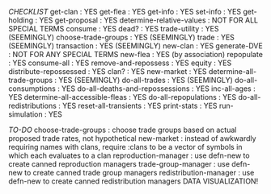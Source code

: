 *CHECKLIST*
  get-clan : YES
  get-flea : YES
  get-info : YES
  set-info : YES
  get-holding : YES
  get-proposal : YES
  determine-relative-values : NOT FOR ALL SPECIAL TERMS
  consume : YES
  dead? : YES
  trade-utility : YES (SEEMINGLY)
  choose-trade-groups : YES (SEEMINGLY)
  trade : YES (SEEMINGLY)
  transaction : YES (SEEMINGLY)
  new-clan : YES
  generate-DVE : NOT FOR ANY SPECIAL TERMS
  new-flea : YES (by association)
  repopulate : YES
  consume-all : YES
  remove-and-repossess : YES
  equity : YES
  distribute-repossessed : YES
  clan? : YES
  new-market : YES
  determine-all-trade-groups : YES (SEEMINGLY)
  do-all-trades : YES (SEEMINGLY)
  do-all-consumptions : YES
  do-all-deaths-and-repossessions : YES
  inc-all-ages : YES
  determine-all-accessible-fleas : YES
  do-all-repopulations : YES
  do-all-redistributions : YES
  reset-all-transients : YES
  print-stats : YES
  run-simulation : YES

*TO-DO*
  choose-trade-groups : choose trade groups based on actual proposed trade rates, not hypothetical
  new-market : instead of awkwardly requiring names with clans, require :clans to be a vector of symbols in which each evaluates to a clan
  reproduction-manager : use defn-new to create canned reproduction managers
  trade-group-manager : use defn-new to create canned trade group managers
  redistribution-manager : use defn-new to create canned redistribution managers
  DATA VISUALIZATION!